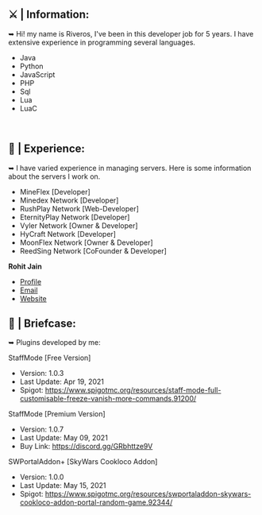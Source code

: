 


## ⚔️ | Information:

➥ Hi! my name is Riveros, I've been in this developer job for 5 years.
I have extensive experience in programming several languages.

- Java
- Python
- JavaScript
- PHP
- Sql
- Lua
- LuaC
<br>

## 🔑 | Experience:

➥ I have varied experience in managing servers.
Here is some information about the servers I work on.

- MineFlex [Developer]
- Minedex Network [Developer]
- RushPlay Network [Web-Developer]
- EternityPlay Network [Developer]
- Vyler Network [Owner & Developer]
- HyCraft Network [Developer]
- MoonFlex Network [Owner & Developer]
- ReedSing Network [CoFounder & Developer]


**Rohit Jain**

- [Profile](https://github.com/rohit19060 "Rohit jain")
- [Email](mailto:rohitjain19060@gmail.com?subject=Hi% "Hi!")
- [Website](https://kingtechnologies.in "Welcome")

## 🧭 | Briefcase:

➥ Plugins developed by me:

StaffMode [Free Version]
- Version: 1.0.3
- Last Update: Apr 19, 2021
- Spigot: https://www.spigotmc.org/resources/staff-mode-full-customisable-freeze-vanish-more-commands.91200/


StaffMode [Premium Version]
- Version: 1.0.7
- Last Update: May 09, 2021
- Buy Link: https://discord.gg/GRbhttze9V


SWPortalAddon+ [SkyWars Cookloco Addon]
- Version: 1.0.0
- Last Update: May 15, 2021
- Spigot: https://www.spigotmc.org/resources/swportaladdon-skywars-cookloco-addon-portal-random-game.92344/



